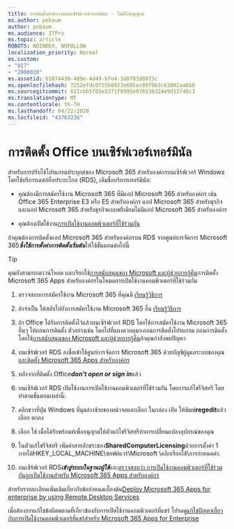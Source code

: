 ```yaml
---
title: การติดตั้งสํานักงานบนเซิร์ฟเวอร์เทอร์มินัล - ไม่มีใบอนุญาต
ms.author: pebaum
author: pebaum
ms.audience: ITPro
ms.topic: article
ROBOTS: NOINDEX, NOFOLLOW
localization_priority: Normal
ms.custom:
- "917"
- "2000020"
ms.assetid: b1074430-489e-4d49-bfe4-3d8783d8073c
ms.openlocfilehash: 7252efdc0f55b8923e685ec89f9b3c63882aa6b0
ms.sourcegitcommit: 631cbb5f03e5371f0995e976536d24e9d13746c3
ms.translationtype: MT
ms.contentlocale: th-TH
ms.lasthandoff: 04/22/2020
ms.locfileid: "43763236"
---
```

# <a name="installing-office-on-a-terminal-server"></a>การติดตั้ง Office บนเซิร์ฟเวอร์เทอร์มินัล

สําหรับการปรับใช้โปรแกรมประยุกต์ของ Microsoft 365 สําหรับองค์กรบนเซิร์ฟเวอร์ Windows โดยใช้บริการเดสก์ท็อประยะไกล (RDS), เดิมชื่อบริการเทอร์มินัล:
  
- คุณต้องมีการสมัครใช้งาน Microsoft 365 ที่มีแอป Microsoft 365 สําหรับองค์กร เช่น Office 365 Enterprise E3 หรือ E5 สําหรับองค์กร แอป Microsoft 365 สําหรับธุรกิจและแอป Microsoft 365 สําหรับธุรกิจแบบพรีเมียมไม่มีแอป Microsoft 365 สําหรับองค์กร

- คุณต้องเปิดใช้งาน[การเปิดใช้งานคอมพิวเตอร์ที่ใช้ร่วมกัน](https://docs.microsoft.com/DeployOffice/overview-of-shared-computer-activation-for-office-365-proplus)

ถ้าคุณต้องการติดตั้งแอป Microsoft 365 สําหรับองค์กรบน RDS จากศูนย์การจัดการ Microsoft 365***ซึ่งใช้การตั้งค่าการติดตั้งเริ่มต้น***ให้ใช้ขั้นตอนต่อไปนี้

> [!TIP]
> คุณยังสามารถดาวน์โหลด และเรียกใช้[การสนับสนุนของ Microsoft และผู้ช่วยการกู้คืน](https://aka.ms/SaRA_OfficeSCA_M365Portal)การติดตั้ง Microsoft 365 Apps สําหรับองค์กรในโหมดการเปิดใช้งานคอมพิวเตอร์ที่ใช้ร่วมกัน
  
1. ตรวจสอบการสมัครใช้งาน Microsoft 365 ที่คุณมี [เรียนรู้วิธีการ](https://docs.microsoft.com/office365/admin/admin-overview/what-subscription-do-i-have)

2. ถ้าจําเป็น ให้สลับไปยังการสมัครใช้งาน Microsoft 365 อื่น [เรียนรู้วิธีการ](https://docs.microsoft.com/office365/admin/subscriptions-and-billing/switch-to-a-different-plan)

3. ถ้า Office ได้รับการติดตั้งไว้แล้วบนเซิร์ฟเวอร์ RDS โดยใช้การสมัครใช้งาน Microsoft 365 อื่นๆ ให้ถอนการติดตั้ง ตัวอย่างเช่น โดยไปที่แผงควบคุม\>ถอนการติดตั้งโปรแกรม ถอนการติดตั้งโดยใช้[การสนับสนุนของ Microsoft และผู้ช่วยการกู้คืน](https://aka.ms/SARA-OfficeUninstall-Alchemy)ถ้าคุณกําลังพบปัญหา

4. บนเซิร์ฟเวอร์ RDS ลงชื่อเข้าใช้ศูนย์การจัดการ Microsoft 365 ด้วยบัญชีผู้ดูแลระบบของคุณ[และติดตั้ง Microsoft 365 Apps สําหรับองค์กร](https://portal.office.com/OLS/MySoftware.aspx)

5. หลังจากที่ติดตั้ง Office***don't open or sign in***แล้ว

6. บนเซิร์ฟเวอร์ RDS เปิดใช้งานการเปิดใช้งานคอมพิวเตอร์ที่ใช้ร่วมกัน โดยการแก้ไขรีจิสทรี โดยทําตามขั้นตอนเหล่านี้:

1. คลิกขวาที่ปุ่ม Windows ที่มุมล่างซ้ายของหน้าจอและเลือก ในกล่อง เปิด ให้พิมพ์**regedit**แล้วเลือก ตกลง

2. เลือก ใช่ เมื่อได้รับพร้อมท์เพื่ออนุญาตให้ตัวแก้ไขรีจิสทรีทําการเปลี่ยนแปลงอุปกรณ์ของคุณ

3. ในตัวแก้ไขรีจิสทรี เพิ่มค่าสายอักขระของ**SharedComputerLicensing**ด้วยการตั้งค่า 1 ภายใต้HKEY_LOCAL_MACHINE\ซอฟต์แวร์\Microsoft \คลิกเรียกใช้\การกําหนดค่า.

7. บนเซิร์ฟเวอร์ RDS***เข้าสู่ระบบในฐานะผู้ใช้***และ[ตรวจสอบว่า การเปิดใช้งานคอมพิวเตอร์ที่ใช้ร่วมกันถูกเปิดใช้งานสําหรับ Microsoft 365 Apps สําหรับองค์กร](https://docs.microsoft.com/DeployOffice/troubleshoot-issues-with-shared-computer-activation-for-office-365-proplus#verify-that-activation-for-office-365-proplus-succeeded)

สําหรับรายละเอียดเพิ่มเติมเกี่ยวกับข้อกําหนดเบื้องต้น[Deploy Microsoft 365 Apps for enterprise by using Remote Desktop Services](https://docs.microsoft.com/DeployOffice/deploy-office-365-proplus-by-using-remote-desktop-services)
  
เมื่อต้องการแก้ไขข้อผิดพลาดที่เกี่ยวข้องกับการเปิดใช้งานคอมพิวเตอร์ที่แชร์ โปรดดู[แก้ไขปัญหาเกี่ยวกับการเปิดใช้งานคอมพิวเตอร์ที่แชร์สําหรับ Microsoft 365 Apps for Enterprise](https://docs.microsoft.com/DeployOffice/troubleshoot-issues-with-shared-computer-activation-for-office-365-proplus)
  
